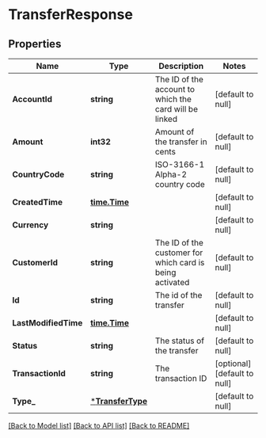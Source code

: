 # TransferResponse

## Properties
Name | Type | Description | Notes
------------ | ------------- | ------------- | -------------
**AccountId** | **string** | The ID of the account to which the card will be linked | [default to null]
**Amount** | **int32** | Amount of the transfer in cents | [default to null]
**CountryCode** | **string** | ISO-3166-1 Alpha-2 country code | [default to null]
**CreatedTime** | [**time.Time**](time.Time.md) |  | [default to null]
**Currency** | **string** |  | [default to null]
**CustomerId** | **string** | The ID of the customer for which card is being activated | [default to null]
**Id** | **string** | The id of the transfer | [default to null]
**LastModifiedTime** | [**time.Time**](time.Time.md) |  | [default to null]
**Status** | **string** | The status of the transfer | [default to null]
**TransactionId** | **string** | The transaction ID | [optional] [default to null]
**Type_** | [***TransferType**](transfer_type.md) |  | [default to null]

[[Back to Model list]](../README.md#documentation-for-models) [[Back to API list]](../README.md#documentation-for-api-endpoints) [[Back to README]](../README.md)

